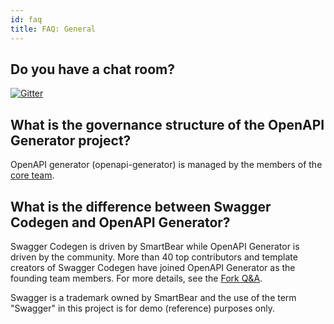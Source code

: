 ```yaml
---
id: faq
title: FAQ: General
---
```


## Do you have a chat room?

[![Gitter](https://img.shields.io/gitter/room/:user/:repo.svg?style=for-the-badge)](https://gitter.im/OpenAPITools/openapi-generator)  

## What is the governance structure of the OpenAPI Generator project?

OpenAPI generator (openapi-generator) is managed by the members of the [core team](./core-team.md).

## What is the difference between Swagger Codegen and OpenAPI Generator?

Swagger Codegen is driven by SmartBear while OpenAPI Generator is driven by the community. More than 40 top contributors and template creators of Swagger Codegen have joined OpenAPI Generator as the founding team members. For more details, see the [Fork Q&A](./qna.md).

Swagger is a trademark owned by SmartBear and the use of the term "Swagger" in this project is for demo (reference) purposes only.
